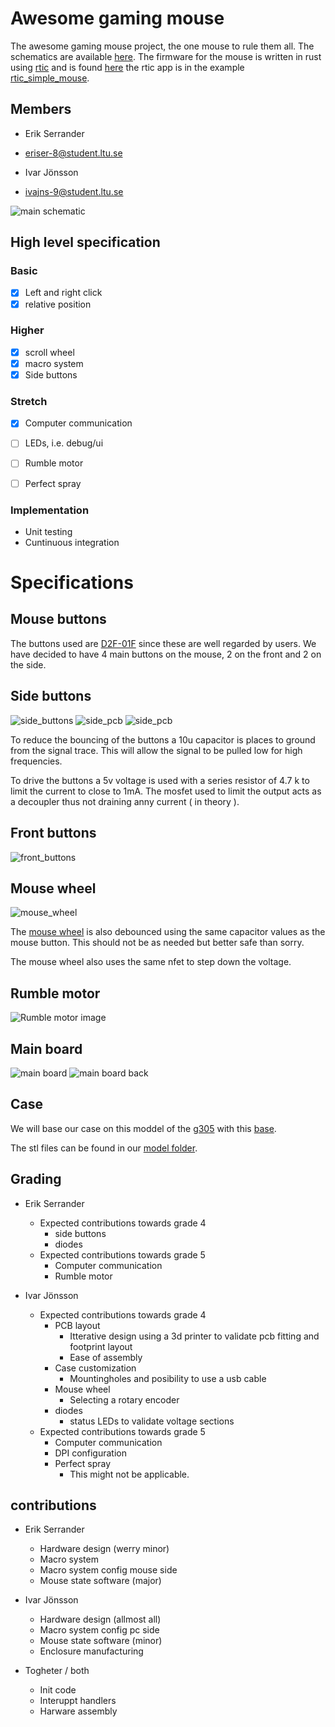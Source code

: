 # Awesome gaming mouse
The awesome gaming mouse project, the one mouse to rule them all. The schematics
are available [here](schematics_and_pcb). The firmware for the mouse is written in rust using [rtic](https://rtic.rs/) and is found [here](code/e7020e_rtic) the rtic app is in the example [rtic_simple_mouse](code/e7020e_rtic/examples/rtic_simple_mouse.rs).

## Members

- Erik Serrander
- eriser-8@student.ltu.se
  
- Ivar Jönsson
- ivajns-9@student.ltu.se

![main schematic](images/main_schematic.png)

## High level specification

### Basic
- [x] Left and right click
- [x] relative position

### Higher
- [x] scroll wheel
- [x] macro system
- [x] Side buttons

### Stretch
- [x] Computer communication
- [ ] LEDs, i.e. debug/ui
- [ ] Rumble motor
- [ ] Perfect spray


### Implementation
- Unit testing
- Cuntinuous integration



# Specifications
## Mouse buttons
The buttons used are [D2F-01F](https://www.elfa.se/sv/mikrobrytare-d2f-100ma-1co-74n-kolv-omron-electronic-components-d2f-01f/p/11082662?track=true&no-cache=true&marketingPopup=false) since these are well regarded by users.
We have decided to have 4 main buttons on the mouse, 2 on the front and 2 on the side.
## Side buttons 
![side_buttons](images/side_buttons.png)
![side_pcb](images/side_button_board.png)
![side_pcb](images/side_button_board_back.png)

To reduce the bouncing of the buttons a 10u capacitor is places to ground from the signal trace. This will allow the signal to be pulled low for high frequencies. 

To drive the buttons a 5v voltage is used with a series resistor of 4.7 k to limit the current to close to 1mA. The mosfet used to limit the output acts as a decoupler thus not draining anny current ( in theory ).

## Front buttons
![front_buttons](images/front_buttons.png)
## Mouse wheel


![mouse_wheel](images/mouse_wheel.png)

The [mouse wheel](https://se.rs-online.com/web/p/mechanical-rotary-encoders/7295545) is also debounced using the same capacitor values as the mouse button. This should not be as needed but better safe than sorry.

The mouse wheel also uses the same nfet to step down the voltage.


## Rumble motor
![Rumble motor image](images/rumble_motor.png)


## Main board
![main board](images/mainboard_front.jpg)
![main board back](images/mainboard_back.jpg)

## Case 
We will base our case on this moddel of the [g305](https://www.thingiverse.com/thing:3969266)
with this [base](https://www.thingiverse.com/thing:3564894).


The stl files can be found in our [model folder](model/).


## Grading

- Erik Serrander
  - Expected contributions towards grade 4
    - side buttons
    - diodes
  - Expected contributions towards grade 5
    - Computer communication
    - Rumble motor
  
- Ivar Jönsson
  - Expected contributions towards grade 4
    - PCB layout
      - Itterative design using a 3d printer to validate pcb fitting and footprint layout
      - Ease of assembly
    - Case customization 
      - Mountingholes and posibility to use a usb cable
    - Mouse wheel
      - Selecting a rotary encoder
    - diodes
      - status LEDs to validate voltage sections
  - Expected contributions towards grade 5
    - Computer communication
    - DPI configuration
    - Perfect spray
      - This might not be applicable. 


## contributions

- Erik Serrander
  - Hardware design (werry minor)
  - Macro system
  - Macro system config mouse side
  - Mouse state software (major)

- Ivar Jönsson
  - Hardware design (allmost all)
  - Macro system config pc side
  - Mouse state software (minor)
  - Enclosure manufacturing

- Togheter / both
  - Init code
  - Interuppt handlers
  - Harware assembly
